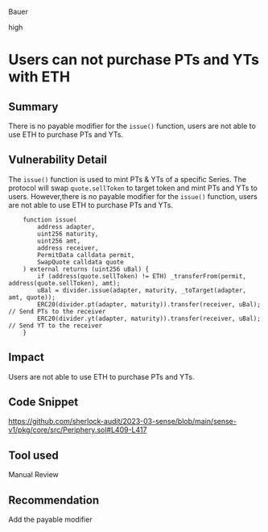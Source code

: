 Bauer

high

# Users can not purchase PTs and YTs with ETH

## Summary
There is no payable modifier for the `issue()` function, users are not able to use ETH to purchase PTs and YTs.
## Vulnerability Detail
The `issue()` function is used to mint PTs & YTs of a specific Series.  The protocol will swap `quote.sellToken` to target token and mint PTs and YTs to users. However,there is no payable modifier for the `issue()` function, users are not able to use ETH to purchase PTs and YTs.
```solidity
    function issue(
        address adapter,
        uint256 maturity,
        uint256 amt,
        address receiver,
        PermitData calldata permit,
        SwapQuote calldata quote
    ) external returns (uint256 uBal) {
        if (address(quote.sellToken) != ETH) _transferFrom(permit, address(quote.sellToken), amt);
        uBal = divider.issue(adapter, maturity, _toTarget(adapter, amt, quote));
        ERC20(divider.pt(adapter, maturity)).transfer(receiver, uBal); // Send PTs to the receiver
        ERC20(divider.yt(adapter, maturity)).transfer(receiver, uBal); // Send YT to the receiver
    }
```
## Impact
Users are not able to use ETH to purchase PTs and YTs.

## Code Snippet
https://github.com/sherlock-audit/2023-03-sense/blob/main/sense-v1/pkg/core/src/Periphery.sol#L409-L417
## Tool used

Manual Review

## Recommendation
Add the payable modifier